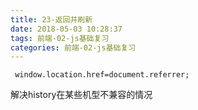 ```yaml
---
title: 23-返回并刷新
date: 2018-05-03 10:28:37
tags: 前端-02-js基础复习
categories: 前端-02-js基础复习
---
```

```
 window.location.href=document.referrer;
```
解决history在某些机型不兼容的情况